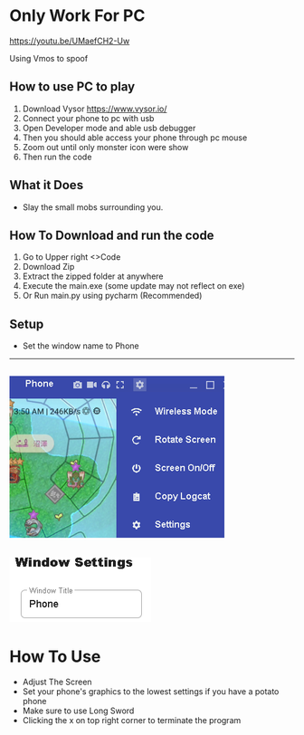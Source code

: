 # Only Work For PC
https://youtu.be/UMaefCH2-Uw 

Using Vmos to spoof

## How to use PC to play
1. Download Vysor https://www.vysor.io/
2. Connect your phone to pc with usb
3. Open Developer mode and able usb debugger
4.  Then you should able access your phone through pc mouse
5.  Zoom out until only monster icon were show
6.  Then run the code

## What it Does
* Slay the small mobs surrounding you.

## How To Download and run the code
1. Go to Upper right <>Code
2. Download Zip
3. Extract the zipped folder at anywhere
4. Execute the main.exe (some update may not reflect on exe)
5. Or Run main.py using pycharm (Recommended) 

## Setup
* Set the window name to Phone
---
![setting](github_img/setting.png)
---
![name](github_img/name_setting.png)
---
 

# How To Use
* Adjust The Screen
* Set your phone's graphics to the lowest settings if you have a potato phone
* Make sure to use Long Sword
* Clicking the x on top right corner to terminate the program
